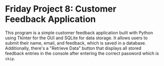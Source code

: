 # Friday Project 8: Customer Feedback Application
 
This program is a simple customer feedback application built with Python using Tkinter for the GUI and SQLite for data storage. It allows users to submit their name, email, and feedback, which is saved in a database. Additionally, there's a "Retrieve Data" button that displays all stored feedback entries in the console after entering the correct password which is `skip`.